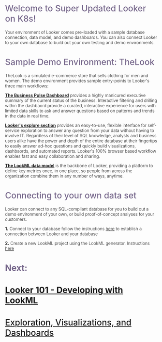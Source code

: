 <h1 style="padding-bottom:0px;color:#76678b;font-weight:500">Welcome to Super Updated Looker on K8s!</h1>
<p style="font-weight: 300">
Your environment of Looker comes pre-loaded with a sample database connection, data model, and demo dashboards. You can also connect Looker to your own database to build out your own testing and demo environments.
</p>
<h1 style="padding-bottom:0px;color:#76678b;font-weight:500">Sample Demo Environment: TheLook</h1>
<p style="font-weight: 300">
TheLook is a simulated e-commerce store that sells clothing for men and women. The demo environment provides sample entry-points to Looker's three main workflows:
</p>
<p style="font-weight: 300">
<strong><a href = "/dashboards/thelook/business_pulse" style="text-decoration:underline">The Business Pulse Dashboard</a></strong> provides a highly manicured executive summary of the current status of the business. Interactive filtering and drilling within the dashbaord provide a curated, interactive experience for users with limited data skills to ask and answer questions based on patterns and trends in the data in real time.
 </p>
 <p style="font-weight: 300">
 <strong><a href = "/explore/thelook/order_items" style="text-decoration:underline">Looker's explore section</a></strong> provides an easy-to-use, flexible interface for self-service exploration to answer any question from your data without having to involve IT. Regardless of their level of SQL knowledge, analysts and business users alike have the power and depth of the entire database at their fingertips to easily answer ad-hoc questions and quickly build visualizations, dashbaords, and automated reports. Looker's 100% browser based workflow enables fast and easy collaboration and sharing.
</p>
<p style="font-weight: 300">
<strong><a href = "/projects/welcome_to_looker/files/thelook.model.lkml" style="text-decoration:underline">The LookML data model</a></strong> is the backbone of Looker, providing a platform to define key metrics once, in one place, so people from across the organization combine them in any number of ways, anytime.
</p>

<h1 style="padding-bottom:0px;color:#76678b;font-weight:500">Connecting to your own data set</h1>

<p style="font-weight: 300">
Looker can connect to any SQL-compliant database for you to build out a demo environment of your own, or build proof-of-concept analyses for your customers.
</p>

<p style="font-weight: 300">
<strong>1.</strong> Connect to your database follow the instructions <a href = "http://www.looker.com/docs/admin/looker-hosted" style="text-decoration:underline">here</a> to establish a connection between Looker and your database
</p>

<p style="font-weight: 300">
<strong>2.</strong> Create a new LookML project using the LookML generator. Instructions <a href = "http://www.looker.com/docs/data-modeling/getting-started/connect-to-db-and-generate-model" style="text-decoration:underline">here</a>
</p>


<h1 style="padding-bottom:0px;color:#76678b;font-weight:500"><strong>Next: </h1>
<h1 style="padding-bottom:0px;color:#76678b;font-weight:500"><a href = "/stories/welcome_to_looker/2_lookml_101.md" style="text-decoration:underline">Looker 101 - Developing with LookML</strong><a></h1>
<h1 style="padding-bottom:0px;color:#76678b;font-weight:500"><a href = "/stories/welcome_to_looker/3_business_analyst_101.md" style="text-decoration:underline">Exploration, Visualizations, and Dashboards</strong><a></h1>
